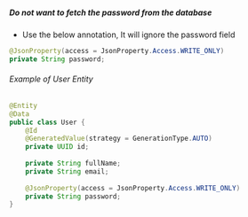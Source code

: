 ##### Do not want to fetch the password from the database
- Use the below annotation, It will ignore the password field

```java
@JsonProperty(access = JsonProperty.Access.WRITE_ONLY)  
private String password;
```

###### Example of User Entity

```java
@Entity  
@Data  
public class User {  
    @Id  
    @GeneratedValue(strategy = GenerationType.AUTO)  
    private UUID id;  
  
    private String fullName;  
    private String email;  
  
    @JsonProperty(access = JsonProperty.Access.WRITE_ONLY)  
    private String password;  
}
```


